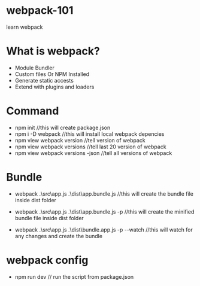 # webpack-101
learn webpack 

# What is webpack?

- Module Bundler
- Custom files Or NPM Installed
- Generate static accests 
- Extend with plugins and loaders

# Command

- npm init //this will create package.json
- npm i -D webpack //this will install local webpack depencies 
- npm view webpack version //tell version of webpack
- npm view webpack versions //tell last 20 version of webpack
- npm view webpack versions -json //tell all versions of webpack

# Bundle
- webpack .\src\app.js .\dist\app.bundle.js //this will create the bundle file inside dist folder

- webpack .\src\app.js .\dist\app.bundle.js -p //this will create the minified bundle file inside dist folder

- webpack .\src\app.js .\dist\bundle.app.js -p --watch //this will watch for any changes and create the bundle 

# webpack config
- npm run dev // run the script from package.json

